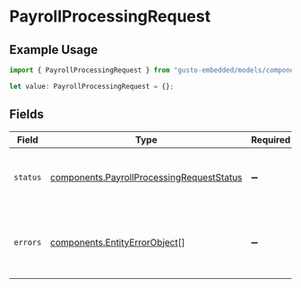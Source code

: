 # PayrollProcessingRequest

## Example Usage

```typescript
import { PayrollProcessingRequest } from "gusto-embedded/models/components";

let value: PayrollProcessingRequest = {};
```

## Fields

| Field                                                                                                  | Type                                                                                                   | Required                                                                                               | Description                                                                                            |
| ------------------------------------------------------------------------------------------------------ | ------------------------------------------------------------------------------------------------------ | ------------------------------------------------------------------------------------------------------ | ------------------------------------------------------------------------------------------------------ |
| `status`                                                                                               | [components.PayrollProcessingRequestStatus](../../models/components/payrollprocessingrequeststatus.md) | :heavy_minus_sign:                                                                                     | The status of the payroll processing request                                                           |
| `errors`                                                                                               | [components.EntityErrorObject](../../models/components/entityerrorobject.md)[]                         | :heavy_minus_sign:                                                                                     | Errors that occurred during async payroll processing                                                   |